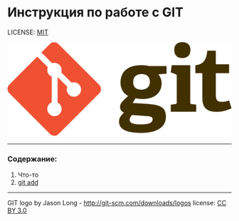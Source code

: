 # Инструкция по работе с GIT

LICENSE: [MIT](license.md)

![git logo](Git-logo.svg)
___

### Содержание:

1. Что-то
2. [git add](add.md)
___

GIT logo by Jason Long - http://git-scm.com/downloads/logos
license: [CC BY 3.0](https://creativecommons.org/licenses/by/3.0/)
